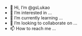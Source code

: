 - 👋 Hi, I’m @gsLukao
- 👀 I’m interested in ...
- 🌱 I’m currently learning ...
- 💞️ I’m looking to collaborate on ...
- 📫 How to reach me ...

<!---
gsLukao/gsLukao is a ✨ special ✨ repository because its `README.md` (this file) appears on your GitHub profile.
You can click the Preview link to take a look at your changes.
--->
